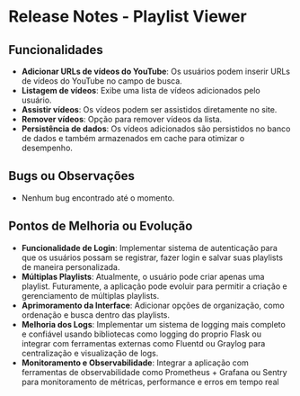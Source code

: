 # Release Notes - Playlist Viewer

## Funcionalidades

- **Adicionar URLs de vídeos do YouTube**: Os usuários podem inserir URLs de vídeos do YouTube no campo de busca.
- **Listagem de vídeos**: Exibe uma lista de vídeos adicionados pelo usuário.
- **Assistir vídeos**: Os vídeos podem ser assistidos diretamente no site.
- **Remover vídeos**: Opção para remover vídeos da lista.
- **Persistência de dados**: Os vídeos adicionados são persistidos no banco de dados e também armazenados em cache para otimizar o desempenho.

## Bugs ou Observações

- Nenhum bug encontrado até o momento.

## Pontos de Melhoria ou Evolução

- **Funcionalidade de Login**: Implementar sistema de autenticação para que os usuários possam se registrar, fazer login e salvar suas playlists de maneira personalizada.
- **Múltiplas Playlists**: Atualmente, o usuário pode criar apenas uma playlist. Futuramente, a aplicação pode evoluir para permitir a criação e gerenciamento de múltiplas playlists.
- **Aprimoramento da Interface**: Adicionar opções de organização, como ordenação e busca dentro das playlists.
- **Melhoria dos Logs**: Implementar um sistema de logging mais completo e confiável usando bibliotecas como logging do proprio Flask ou integrar com ferramentas externas como Fluentd ou Graylog para centralização e visualização de logs.
- **Monitoramento e Observabilidade**: Integrar a aplicação com ferramentas de observabilidade como Prometheus + Grafana ou Sentry para monitoramento de métricas, performance e erros em tempo real
